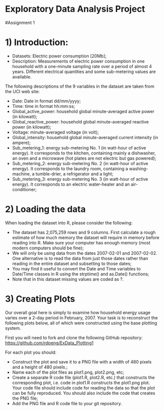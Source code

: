 # Exploratory Data Analysis Project

#Assignment 1

# 1) Introduction:
- Datasets:  Electric power consumption [20Mb];
- Description: Measurements of electric power consumption in one household with a one-minute sampling rate over a period of almost 4 years. Different electrical quantities and some sub-metering values are available.

The following descriptions of the 9 variables in the dataset are taken from the UCI web site:

- Date: Date in format dd/mm/yyyy;
- Time: time in format hh:mm:ss;
- Global_active_power: household global minute-averaged active power (in kilowatt);
- Global_reactive_power: household global minute-averaged reactive power (in kilowatt);
- Voltage: minute-averaged voltage (in volt);
- Global_intensity: household global minute-averaged current intensity (in ampere);
- Sub_metering_1: energy sub-metering No. 1 (in watt-hour of active energy). It corresponds to the kitchen, containing mainly a dishwasher, an oven and a microwave (hot plates are not electric but gas powered);
- Sub_metering_2: energy sub-metering No. 2 (in watt-hour of active energy). It corresponds to the laundry room, containing a washing-machine, a tumble-drier, a refrigerator and a light;
- Sub_metering_3: energy sub-metering No. 3 (in watt-hour of active energy). It corresponds to an electric water-heater and an air-conditioner;


 
 
#  2)	Loading the data

When loading the dataset into R, please consider the following:

- The dataset has 2,075,259 rows and 9 columns. First calculate a rough estimate of how much memory the dataset will require in memory before reading into R. Make sure your computer has enough memory (most modern computers should be fine);
- We will only be using data from the dates 2007-02-01 and 2007-02-02. One alternative is to read the data from just those dates rather than reading in the entire dataset and subsetting to those dates;
- You may find it useful to convert the Date and Time variables to Date/Time classes in R using the strptime() and as.Date() functions;
- Note that in this dataset missing values are coded as ?.

# 3) Creating Plots

Our overall goal here is simply to examine how household energy usage varies over a 2-day period in February, 2007. Your task is to reconstruct the following plots below, all of which were constructed using the base plotting system.

First you will need to fork and clone the following GitHub repository: https://github.com/rdpeng/ExData_Plotting1

For each plot you should:

- Construct the plot and save it to a PNG file with a width of 480 pixels and a height of 480 pixels.;
- Name each of the plot files as plot1.png, plot2.png, etc;
- Create a separate R code file (plot1.R, plot2.R, etc.) that constructs the corresponding plot, i.e. code in plot1.R constructs the plot1.png plot. Your code file should include code for reading the data so that the plot can be fully reproduced. You should also include the code that creates the PNG file;
- Add the PNG file and R code file to your git repository.

 























